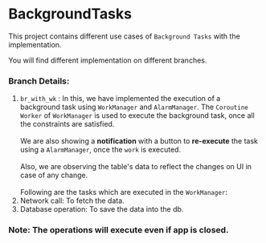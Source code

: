 # BackgroundTasks

This project contains different use cases of `Background Tasks` with the implementation. 

You will find different implementation on different branches.

### Branch Details:

1. `br_with_wk` : In this, we have implemented the execution of a background task using `WorkManager`
 and `AlarmManager`. The `Coroutine Worker` of `WorkManager` is used to execute the background task,
 once all the constraints are satisfied.
<br><br>
We are also showing a <b>notification</b> with a button to <b>re-execute</b> the task using a 
`AlarmManager`, once the `work` is executed.
<br><br>
Also, we are observing the table's data to reflect the changes on UI in case of any change.
<br><br>
Following are the tasks which are executed in the `WorkManager`:
1. Network call: To fetch the data.
2. Database operation: To save the data into the db.

### Note: The operations will execute even if app is closed.
